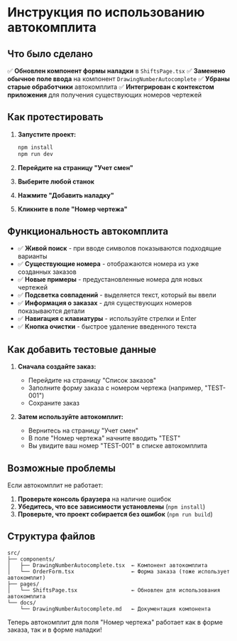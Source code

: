 # Инструкция по использованию автокомплита

## Что было сделано

✅ **Обновлен компонент формы наладки** в `ShiftsPage.tsx`
✅ **Заменено обычное поле ввода** на компонент `DrawingNumberAutocomplete`
✅ **Убраны старые обработчики** автокомплита
✅ **Интегрирован с контекстом приложения** для получения существующих номеров чертежей

## Как протестировать

1. **Запустите проект:**
   ```bash
   npm install
   npm run dev
   ```

2. **Перейдите на страницу "Учет смен"**

3. **Выберите любой станок**

4. **Нажмите "Добавить наладку"**

5. **Кликните в поле "Номер чертежа"**

## Функциональность автокомплита

- ✅ **Живой поиск** - при вводе символов показываются подходящие варианты
- ✅ **Существующие номера** - отображаются номера из уже созданных заказов
- ✅ **Новые примеры** - предустановленные номера для новых чертежей
- ✅ **Подсветка совпадений** - выделяется текст, который вы ввели
- ✅ **Информация о заказах** - для существующих номеров показываются детали
- ✅ **Навигация с клавиатуры** - используйте стрелки и Enter
- ✅ **Кнопка очистки** - быстрое удаление введенного текста

## Как добавить тестовые данные

1. **Сначала создайте заказ:**
   - Перейдите на страницу "Список заказов"
   - Заполните форму заказа с номером чертежа (например, "TEST-001")
   - Сохраните заказ

2. **Затем используйте автокомплит:**
   - Вернитесь на страницу "Учет смен"
   - В поле "Номер чертежа" начните вводить "TEST"
   - Вы увидите ваш номер "TEST-001" в списке автокомплита

## Возможные проблемы

Если автокомплит не работает:

1. **Проверьте консоль браузера** на наличие ошибок
2. **Убедитесь, что все зависимости установлены** (`npm install`)
3. **Проверьте, что проект собирается без ошибок** (`npm run build`)

## Структура файлов

```
src/
├── components/
│   ├── DrawingNumberAutocomplete.tsx  ← Компонент автокомплита
│   └── OrderForm.tsx                  ← Форма заказа (тоже использует автокомплит)
├── pages/
│   └── ShiftsPage.tsx                 ← Обновлен для использования автокомплита
└── docs/
    └── DrawingNumberAutocomplete.md   ← Документация компонента
```

Теперь автокомплит для поля "Номер чертежа" работает как в форме заказа, так и в форме наладки!
